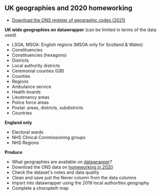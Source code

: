 ## UK geographies and 2020 homeworking

- [Download the ONS register of geographic codes (2021)](https://geoportal.statistics.gov.uk/datasets/ons::register-of-geographic-codes-december-2021-for-the-united-kingdom/about)

**UK wide geographies on datawrapper** (can be limited in terms of the data used)
- LSOA, MSOA: English regions (MSOA only for Scotland & Wales)
- Constituencies
- Constituencies (hexagons)
- Districts
- Local authority districts
- Ceremonial counties (GB)
- Counties
- Regions
- Ambulance service
- Health boards
- Lieutenancy areas
- Police force areas
- Postal: areas, districts, subdistricts
- Countries

**England only**
- Electoral wards
- NHS Clinical Commissioning groups
- NHS Regions

**Produce**

- What geographies are available on [datawrapper](https://datawrapper.de/)?
- Download the ONS data on [homeworking in 2020](https://www.ons.gov.uk/employmentandlabourmarket/peopleinwork/labourproductivity/adhocs/13196homeworkingintheukbrokendownbyunitaryandlocalauthoritydistricts2020)
- Check the dataset's notes and data quality
- Clean and save just the Never column from the data columns
- Import into datawrapper using the 2019 local authorities geography
- Complete a choropleth map
